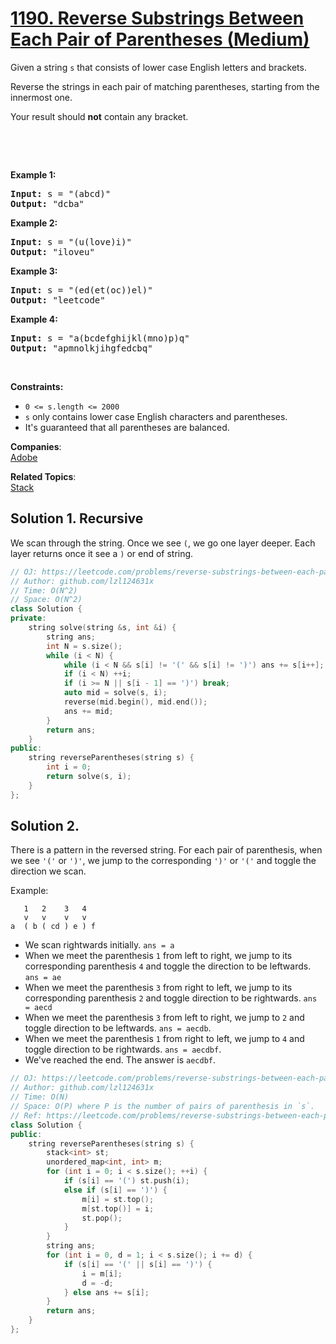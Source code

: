 # [1190. Reverse Substrings Between Each Pair of Parentheses (Medium)](https://leetcode.com/problems/reverse-substrings-between-each-pair-of-parentheses/)

<p>Given a string <code>s</code> that consists of lower case English letters and brackets.&nbsp;</p>

<p>Reverse the strings&nbsp;in each&nbsp;pair of matching parentheses, starting&nbsp;from the innermost one.</p>

<p>Your result should <strong>not</strong> contain any bracket.</p>

<p>&nbsp;</p>

<p>&nbsp;</p>
<p><strong>Example 1:</strong></p>

<pre><strong>Input:</strong> s = "(abcd)"
<strong>Output:</strong> "dcba"
</pre>

<p><strong>Example 2:</strong></p>

<pre><strong>Input:</strong> s = "(u(love)i)"
<strong>Output:</strong> "iloveu"
</pre>

<p><strong>Example 3:</strong></p>

<pre><strong>Input:</strong> s = "(ed(et(oc))el)"
<strong>Output:</strong> "leetcode"
</pre>

<p><strong>Example 4:</strong></p>

<pre><strong>Input:</strong> s = "a(bcdefghijkl(mno)p)q"
<strong>Output:</strong> "apmnolkjihgfedcbq"
</pre>

<p>&nbsp;</p>
<p><strong>Constraints:</strong></p>

<ul>
	<li><code>0 &lt;= s.length &lt;= 2000</code></li>
	<li><code>s</code> only contains lower case English characters and parentheses.</li>
	<li>It's guaranteed that all parentheses are balanced.</li>
</ul>


**Companies**:  
[Adobe](https://leetcode.com/company/adobe)

**Related Topics**:  
[Stack](https://leetcode.com/tag/stack/)

## Solution 1. Recursive

We scan through the string. Once we see `(`, we go one layer deeper. Each layer returns once it see a `)` or end of string.

```cpp
// OJ: https://leetcode.com/problems/reverse-substrings-between-each-pair-of-parentheses/
// Author: github.com/lzl124631x
// Time: O(N^2)
// Space: O(N^2)
class Solution {
private:
    string solve(string &s, int &i) {
        string ans;
        int N = s.size();
        while (i < N) {
            while (i < N && s[i] != '(' && s[i] != ')') ans += s[i++];
            if (i < N) ++i;
            if (i >= N || s[i - 1] == ')') break;
            auto mid = solve(s, i);
            reverse(mid.begin(), mid.end());
            ans += mid;
        }
        return ans;
    }
public:
    string reverseParentheses(string s) {
        int i = 0;
        return solve(s, i);
    }
};
```

## Solution 2. 

There is a pattern in the reversed string. For each pair of parenthesis, when we see `'('` or `')'`, we jump to the corresponding `')'` or `'('` and toggle the direction we scan.

Example:

```
   1   2    3   4
   v   v    v   v
a  ( b ( cd ) e ) f
```

* We scan rightwards initially. `ans = a`
* When we meet the parenthesis `1` from left to right, we jump to its corresponding parenthesis `4` and toggle the direction to be leftwards. `ans = ae`
* When we meet the parenthesis `3` from right to left, we jump to its corresponding parenthesis `2` and toggle direction to be rightwards. `ans = aecd`
* When we meet the parenthesis `3` from left to right, we jump to `2` and toggle direction to be leftwards. `ans = aecdb`.
* When we meet the parenthesis `1` from right to left, we jump to `4` and toggle direction to be rightwards. `ans = aecdbf`.
* We've reached the end. The answer is `aecdbf`.

```cpp
// OJ: https://leetcode.com/problems/reverse-substrings-between-each-pair-of-parentheses/
// Author: github.com/lzl124631x
// Time: O(N)
// Space: O(P) where P is the number of pairs of parenthesis in `s`.
// Ref: https://leetcode.com/problems/reverse-substrings-between-each-pair-of-parentheses/discuss/383670/JavaC%2B%2BPython-Why-not-O(N)
class Solution {
public:
    string reverseParentheses(string s) {
        stack<int> st;
        unordered_map<int, int> m;
        for (int i = 0; i < s.size(); ++i) {
            if (s[i] == '(') st.push(i);
            else if (s[i] == ')') {
                m[i] = st.top();
                m[st.top()] = i;
                st.pop();
            }
        }
        string ans;
        for (int i = 0, d = 1; i < s.size(); i += d) {
            if (s[i] == '(' || s[i] == ')') {
                i = m[i];
                d = -d;
            } else ans += s[i];
        }
        return ans;
    }
};
```